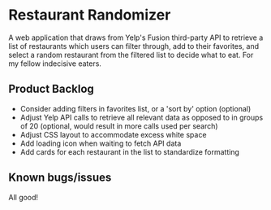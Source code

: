 # Restaurant Randomizer
A web application that draws from Yelp's Fusion third-party API to retrieve a list of restaurants which users can filter through, add to their favorites, and select a random restaurant from the filtered list to decide what to eat. For my fellow indecisive eaters.

## Product Backlog
- Consider adding filters in favorites list, or a 'sort by' option (optional)
- Adjust Yelp API calls to retrieve all relevant data as opposed to in groups of 20 (optional, would result in more calls used per search)
- Adjust CSS layout to accommodate excess white space
- Add loading icon when waiting to fetch API data
- Add cards for each restaurant in the list to standardize formatting

## Known bugs/issues
  All good!
